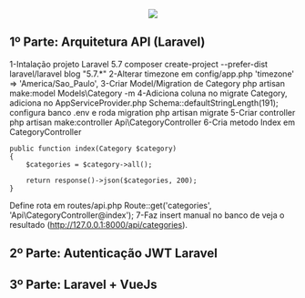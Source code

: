 <p align="center"><img src="https://laravel.com/assets/img/components/logo-laravel.svg"></p>

## 1º Parte: Arquitetura API (Laravel)

1-Intalação projeto Laravel 5.7
    composer create-project --prefer-dist laravel/laravel blog "5.7.*"
2-Alterar timezone em config/app.php 
    'timezone' => 'America/Sao_Paulo',
3-Criar Model/Migration de Category
    php artisan make:model Models\\Category -m
4-Adiciona coluna no migrate Category, adiciona no AppServiceProvider.php
    Schema::defaultStringLength(191); 
configura banco .env e roda migration
    php artisan migrate
5-Criar controller 
    php artisan make:controller Api\\CategoryController
6-Cria metodo Index em CategoryController

    public function index(Category $category)
    {
        $categories = $category->all();

        return response()->json($categories, 200);
    }
    
Define rota em routes/api.php 
    Route::get('categories', 'Api\CategoryController@index');
7-Faz insert manual no banco de veja o resultado (http://127.0.0.1:8000/api/categories).



## 2º Parte: Autenticação JWT Laravel
## 3º Parte: Laravel + VueJs

